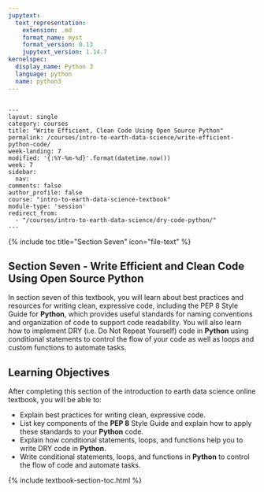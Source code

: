 ```yaml
---
jupytext:
  text_representation:
    extension: .md
    format_name: myst
    format_version: 0.13
    jupytext_version: 1.14.7
kernelspec:
  display_name: Python 3
  language: python
  name: python3
---
```


```{raw-cell}

---
layout: single
category: courses
title: "Write Efficient, Clean Code Using Open Source Python"
permalink: /courses/intro-to-earth-data-science/write-efficient-python-code/
week-landing: 7
modified: '{:%Y-%m-%d}'.format(datetime.now())
week: 7
sidebar:
  nav:
comments: false
author_profile: false
course: "intro-to-earth-data-science-textbook"
module-type: 'session'
redirect_from:
  - "/courses/intro-to-earth-data-science/dry-code-python/"
---
```

{% include toc title="Section Seven" icon="file-text" %}

<div class="notice--info" markdown="1">

## <i class="fa fa-ship" aria-hidden="true"></i> Section Seven - Write Efficient and Clean Code Using Open Source Python

In section seven of this textbook, you will learn about best practices and resources for writing clean, expressive code, including the PEP 8 Style Guide for **Python**, which provides useful standards for naming conventions and organization of code to support code readability. You will also learn how to implement DRY (i.e. Do Not Repeat Yourself) code in **Python** using conditional statements to control the flow of your code as well as loops and custom functions to automate tasks. 


## <i class="fa fa-graduation-cap" aria-hidden="true"></i> Learning Objectives

After completing this section of the introduction to earth data science online textbook, you will be able to:

* Explain best practices for writing clean, expressive code. 
* List key components of the **PEP 8** Style Guide and explain how to apply these standards to your **Python** code.
* Explain how conditional statements, loops, and functions help you to write DRY code in **Python**.
* Write conditional statements, loops, and functions in **Python** to control the flow of code and automate tasks. 

</div>


{% include textbook-section-toc.html %}

```{code-cell} ipython3

```
